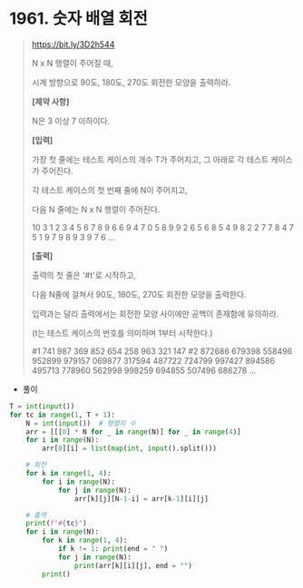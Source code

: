 # 1961. 숫자 배열 회전

> https://bit.ly/3D2h544
>
> N x N 행렬이 주어질 때,
>
> 시계 방향으로 90도, 180도, 270도 회전한 모양을 출력하라.
>
>
> **[제약 사항]**
>
> N은 3 이상 7 이하이다.
>
> **[입력]**
>
> 가장 첫 줄에는 테스트 케이스의 개수 T가 주어지고, 그 아래로 각 테스트 케이스가 주어진다.
>
> 각 테스트 케이스의 첫 번째 줄에 N이 주어지고,
>
> 다음 N 줄에는 N x N 행렬이 주어진다.
>
> 10
> 3
> 1 2 3
> 4 5 6
> 7 8 9
> 6
> 6 9 4 7 0 5
> 8 9 9 2 6 5
> 6 8 5 4 9 8
> 2 2 7 7 8 4
> 7 5 1 9 7 9
> 8 9 3 9 7 6
> …
>
> **[출력]**
>
> 출력의 첫 줄은 '#t'로 시작하고,
>
> 다음 N줄에 걸쳐서 90도, 180도, 270도 회전한 모양을 출력한다.
>
> 입력과는 달리 출력에서는 회전한 모양 사이에만 공백이 존재함에 유의하라.
>
> (t는 테스트 케이스의 번호를 의미하며 1부터 시작한다.)
>
> \#1
> 741 987 369
> 852 654 258
> 963 321 147
> \#2
> 872686 679398 558496
> 952899 979157 069877
> 317594 487722 724799
> 997427 894586 495713
> 778960 562998 998259
> 694855 507496 686278
> …

- 풀이

```python
T = int(input())
for tc in range(1, T + 1):
    N = int(input())  # 행렬의 수
    arr = [[[0] * N for _ in range(N)] for _ in range(4)]
    for i in range(N):
        arr[0][i] = list(map(int, input().split()))

    # 회전
    for k in range(1, 4):
        for i in range(N):
            for j in range(N):
                arr[k][j][N-1-i] = arr[k-1][i][j]

    # 출력
    print(f"#{tc}")
    for i in range(N):
        for k in range(1, 4):
            if k != 1: print(end = " ")
            for j in range(N):
                print(arr[k][i][j], end = "")
        print()
```

